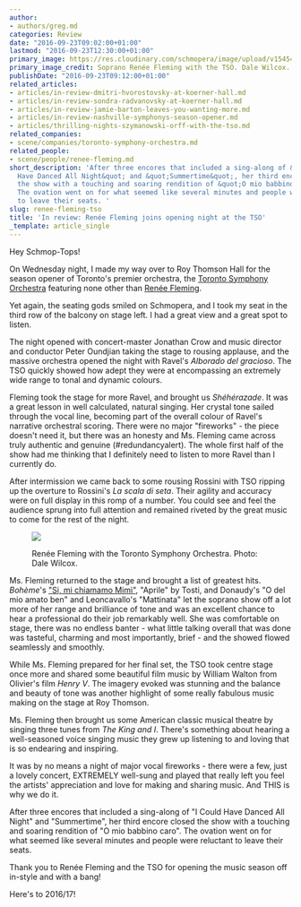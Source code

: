 ```yaml
---
author:
- authors/greg.md
categories: Review
date: "2016-09-23T09:02:00+01:00"
lastmod: "2016-09-23T12:30:00+01:00"
primary_image: https://res.cloudinary.com/schmopera/image/upload/v1545409169/media/webhook-uploads/1474617919367/2016-09-23---TSO_Renee-Fleming-2-credit-Dale-Wilcox.jpg.jpg
primary_image_credit: Soprano Renée Fleming with the TSO. Dale Wilcox.
publishDate: "2016-09-23T09:12:00+01:00"
related_articles:
- articles/in-review-dmitri-hvorostovsky-at-koerner-hall.md
- articles/in-review-sondra-radvanovsky-at-koerner-hall.md
- articles/in-review-jamie-barton-leaves-you-wanting-more.md
- articles/in-review-nashville-symphonys-season-opener.md
- articles/thrilling-nights-szymanowski-orff-with-the-tso.md
related_companies:
- scene/companies/toronto-symphony-orchestra.md
related_people:
- scene/people/renee-fleming.md
short_description: 'After three encores that included a sing-along of &quot;I Could
  Have Danced All Night&quot; and &quot;Summertime&quot;, her third encore closed
  the show with a touching and soaring rendition of &quot;O mio babbino caro&quot;.
  The ovation went on for what seemed like several minutes and people were reluctant
  to leave their seats. '
slug: renee-fleming-tso
title: 'In review: Renée Fleming joins opening night at the TSO'
_template: article_single
---
```


Hey Schmop-Tops!

On Wednesday night, I made my way over to Roy Thomson Hall for the season opener of Toronto's premier orchestra, the [Toronto Symphony Orchestra](/scene/companies/toronto-symphony-orchestra/) featuring none other than [Renée Fleming](/scene/people/renee-fleming/). 

Yet again, the seating gods smiled on Schmopera, and I took my seat in the third row of the balcony on stage left. I had a great view and a great spot to listen. 

The night opened with concert-master Jonathan Crow and music director and conductor Peter Oundjian taking the stage to rousing applause, and the massive orchestra opened the night with Ravel's *Alborado del gracioso*. The TSO quickly showed how adept they were at encompassing an extremely wide range to tonal and dynamic colours. 

Fleming took the stage for more Ravel, and brought us *Shéhérazade*. It was a great lesson in well calculated, natural singing. Her crystal tone sailed through the vocal line, becoming part of the overall colour of Ravel's narrative orchestral scoring. There were no major "fireworks" - the piece doesn't need it, but there was an honesty and Ms. Fleming came across truly authentic and genuine (#redundancyalert). The whole first half of the show had me thinking that I definitely need to listen to more Ravel than I currently do. 

After intermission we came back to some rousing Rossini with TSO ripping up the overture to Rossini's *La scala di seta*. Their agility and accuracy were on full display in this romp of a number. You could see and feel the audience sprung into full attention and remained riveted by the great music to come for the rest of the night. 

<figure data-type="image">

![](https://res.cloudinary.com/schmopera/image/upload/v1545409169/media/webhook-uploads/1474618259768/2016-09-23---TSO_Renee-Fleming-credit-Dale-Wilcox.jpg.jpg)

<figcaption>Renée Fleming with the Toronto Symphony Orchestra. Photo: Dale Wilcox.</figcaption>
</figure>

Ms. Fleming returned to the stage and brought a list of greatest hits. *Bohème*'s ["Si, mi chiamamo Mimì"](http://store.schmopera.com/products/they-call-me-mimi-womens-t-shirt), "Aprile" by Tosti, and Donaudy's "O del mio amato ben" and Leoncavallo's "Mattinata" let the soprano show off a lot more of her range and brilliance of tone and was an excellent chance to hear a professional do their job remarkably well. She was comfortable on stage, there was no endless banter - what little talking overall that was done was tasteful, charming and most importantly, brief - and the showed flowed seamlessly and smoothly. 

While Ms. Fleming prepared for her final set, the TSO took centre stage once more and shared some beautiful film music by William Walton from Olivier's film *Henry V*. The imagery evoked was stunning and the balance and beauty of tone was another highlight of some really fabulous music making on the stage at Roy Thomson. 

Ms. Fleming then brought us some American classic musical theatre by singing three tunes from *The King and I*. There's something about hearing a well-seasoned voice singing music they grew up listening to and loving that is so endearing and inspiring. 

It was by no means a night of major vocal fireworks - there were a few, just a lovely concert, EXTREMELY well-sung and played that really left you feel the artists' appreciation and love for making and sharing music. And THIS is why we do it. 

After three encores that included a sing-along of "I Could Have Danced All Night" and "Summertime", her third encore closed the show with a touching and soaring rendition of "O mio babbino caro". The ovation went on for what seemed like several minutes and people were reluctant to leave their seats. 

Thank you to Renée Fleming and the TSO for opening the music season off in-style and with a bang! 

Here's to 2016/17! 
